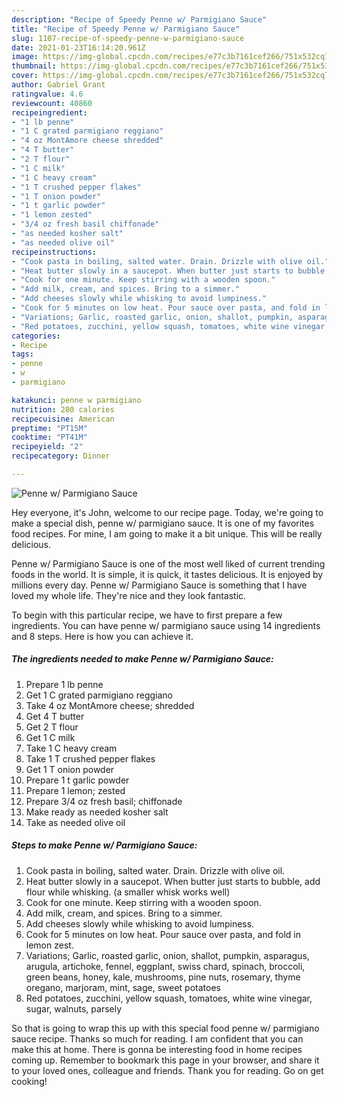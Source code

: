 ```yaml
---
description: "Recipe of Speedy Penne w/ Parmigiano Sauce"
title: "Recipe of Speedy Penne w/ Parmigiano Sauce"
slug: 1107-recipe-of-speedy-penne-w-parmigiano-sauce
date: 2021-01-23T16:14:20.961Z
image: https://img-global.cpcdn.com/recipes/e77c3b7161cef266/751x532cq70/penne-w-parmigiano-sauce-recipe-main-photo.jpg
thumbnail: https://img-global.cpcdn.com/recipes/e77c3b7161cef266/751x532cq70/penne-w-parmigiano-sauce-recipe-main-photo.jpg
cover: https://img-global.cpcdn.com/recipes/e77c3b7161cef266/751x532cq70/penne-w-parmigiano-sauce-recipe-main-photo.jpg
author: Gabriel Grant
ratingvalue: 4.6
reviewcount: 40860
recipeingredient:
- "1 lb penne"
- "1 C grated parmigiano reggiano"
- "4 oz MontAmore cheese shredded"
- "4 T butter"
- "2 T flour"
- "1 C milk"
- "1 C heavy cream"
- "1 T crushed pepper flakes"
- "1 T onion powder"
- "1 t garlic powder"
- "1 lemon zested"
- "3/4 oz fresh basil chiffonade"
- "as needed kosher salt"
- "as needed olive oil"
recipeinstructions:
- "Cook pasta in boiling, salted water. Drain. Drizzle with olive oil."
- "Heat butter slowly in a saucepot. When butter just starts to bubble, add flour while whisking. (a smaller whisk works well)"
- "Cook for one minute. Keep stirring with a wooden spoon."
- "Add milk, cream, and spices. Bring to a simmer."
- "Add cheeses slowly while whisking to avoid lumpiness."
- "Cook for 5 minutes on low heat. Pour sauce over pasta, and fold in lemon zest."
- "Variations; Garlic, roasted garlic, onion, shallot, pumpkin, asparagus, arugula, artichoke, fennel, eggplant, swiss chard, spinach, broccoli, green beans, honey, kale, mushrooms, pine nuts, rosemary, thyme oregano, marjoram, mint, sage, sweet potatoes"
- "Red potatoes, zucchini, yellow squash, tomatoes, white wine vinegar, sugar, walnuts, parsely"
categories:
- Recipe
tags:
- penne
- w
- parmigiano

katakunci: penne w parmigiano 
nutrition: 280 calories
recipecuisine: American
preptime: "PT15M"
cooktime: "PT41M"
recipeyield: "2"
recipecategory: Dinner

---
```



![Penne w/ Parmigiano Sauce](https://img-global.cpcdn.com/recipes/e77c3b7161cef266/751x532cq70/penne-w-parmigiano-sauce-recipe-main-photo.jpg)

Hey everyone, it's John, welcome to our recipe page. Today, we're going to make a special dish, penne w/ parmigiano sauce. It is one of my favorites food recipes. For mine, I am going to make it a bit unique. This will be really delicious.



Penne w/ Parmigiano Sauce is one of the most well liked of current trending foods in the world. It is simple, it is quick, it tastes delicious. It is enjoyed by millions every day. Penne w/ Parmigiano Sauce is something that I have loved my whole life. They're nice and they look fantastic.


To begin with this particular recipe, we have to first prepare a few ingredients. You can have penne w/ parmigiano sauce using 14 ingredients and 8 steps. Here is how you can achieve it.

<!--inarticleads1-->

##### The ingredients needed to make Penne w/ Parmigiano Sauce:

1. Prepare 1 lb penne
1. Get 1 C grated parmigiano reggiano
1. Take 4 oz MontAmore cheese; shredded
1. Get 4 T butter
1. Get 2 T flour
1. Get 1 C milk
1. Take 1 C heavy cream
1. Take 1 T crushed pepper flakes
1. Get 1 T onion powder
1. Prepare 1 t garlic powder
1. Prepare 1 lemon; zested
1. Prepare 3/4 oz fresh basil; chiffonade
1. Make ready as needed kosher salt
1. Take as needed olive oil




<!--inarticleads2-->

##### Steps to make Penne w/ Parmigiano Sauce:

1. Cook pasta in boiling, salted water. Drain. Drizzle with olive oil.
1. Heat butter slowly in a saucepot. When butter just starts to bubble, add flour while whisking. (a smaller whisk works well)
1. Cook for one minute. Keep stirring with a wooden spoon.
1. Add milk, cream, and spices. Bring to a simmer.
1. Add cheeses slowly while whisking to avoid lumpiness.
1. Cook for 5 minutes on low heat. Pour sauce over pasta, and fold in lemon zest.
1. Variations; Garlic, roasted garlic, onion, shallot, pumpkin, asparagus, arugula, artichoke, fennel, eggplant, swiss chard, spinach, broccoli, green beans, honey, kale, mushrooms, pine nuts, rosemary, thyme oregano, marjoram, mint, sage, sweet potatoes
1. Red potatoes, zucchini, yellow squash, tomatoes, white wine vinegar, sugar, walnuts, parsely




So that is going to wrap this up with this special food penne w/ parmigiano sauce recipe. Thanks so much for reading. I am confident that you can make this at home. There is gonna be interesting food in home recipes coming up. Remember to bookmark this page in your browser, and share it to your loved ones, colleague and friends. Thank you for reading. Go on get cooking!
